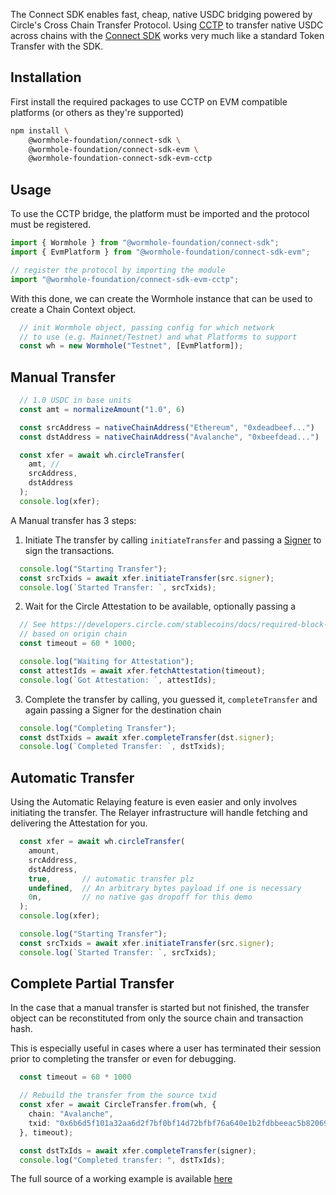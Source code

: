 The Connect SDK enables fast, cheap, native USDC bridging powered by Circle's Cross Chain Transfer Protocol. Using [CCTP](./README.md) to transfer native USDC across chains with the [Connect SDK](../../../reference/sdk-docs/connect-sdk.md) works very much like a standard Token Transfer with the SDK.

## Installation 

First install the required packages to use CCTP on EVM compatible platforms (or others as they're supported) 

```sh
npm install \
    @wormhole-foundation/connect-sdk \
    @wormhole-foundation/connect-sdk-evm \
    @wormhole-foundation-connect-sdk-evm-cctp
```


## Usage

To use the CCTP bridge, the platform must be imported and the protocol must be registered.

```ts
import { Wormhole } from "@wormhole-foundation/connect-sdk";
import { EvmPlatform } from "@wormhole-foundation/connect-sdk-evm";

// register the protocol by importing the module
import "@wormhole-foundation/connect-sdk-evm-cctp";
```

With this done, we can create the Wormhole instance that can be used to create a Chain Context object.

```ts
  // init Wormhole object, passing config for which network
  // to use (e.g. Mainnet/Testnet) and what Platforms to support
  const wh = new Wormhole("Testnet", [EvmPlatform]);
```

## Manual Transfer

```ts
  // 1.0 USDC in base units 
  const amt = normalizeAmount("1.0", 6)

  const srcAddress = nativeChainAddress("Ethereum", "0xdeadbeef...") 
  const dstAddress = nativeChainAddress("Avalanche", "0xbeefdead...") 

  const xfer = await wh.circleTransfer(
    amt, // 
    srcAddress,
    dstAddress
  );
  console.log(xfer);
```

A Manual transfer has 3 steps:

1) Initiate The transfer by calling `initiateTransfer` and passing a [Signer](../../../reference/sdk-docs/connect-sdk.md#signers) to sign the transactions. 

```ts
  console.log("Starting Transfer");
  const srcTxids = await xfer.initiateTransfer(src.signer);
  console.log(`Started Transfer: `, srcTxids);
```

2) Wait for the Circle Attestation to be available, optionally passing a 

```ts
  // See https://developers.circle.com/stablecoins/docs/required-block-confirmations for reasonable timeout settings
  // based on origin chain
  const timeout = 60 * 1000;

  console.log("Waiting for Attestation");
  const attestIds = await xfer.fetchAttestation(timeout);
  console.log(`Got Attestation: `, attestIds);
```

3) Complete the transfer by calling, you guessed it, `completeTransfer` and again passing a Signer for the destination chain

```ts
  console.log("Completing Transfer");
  const dstTxids = await xfer.completeTransfer(dst.signer);
  console.log(`Completed Transfer: `, dstTxids);
```

## Automatic Transfer

Using the Automatic Relaying feature is even easier and only involves initiating the transfer. The Relayer infrastructure will handle fetching and delivering the Attestation for you.

```ts
  const xfer = await wh.circleTransfer(
    amount,  
    srcAddress, 
    dstAddress,
    true,       // automatic transfer plz
    undefined,  // An arbitrary bytes payload if one is necessary
    0n,         // no native gas dropoff for this demo
  );
  console.log(xfer);

  console.log("Starting Transfer");
  const srcTxids = await xfer.initiateTransfer(src.signer);
  console.log(`Started Transfer: `, srcTxids);

```

## Complete Partial Transfer

In the case that a manual transfer is started but not finished, the transfer object can be reconstituted from only the source chain and transaction hash. 

This is especially useful in cases where a user has terminated their session prior to completing the transfer or even for debugging.

```ts
  const timeout = 60 * 1000

  // Rebuild the transfer from the source txid
  const xfer = await CircleTransfer.from(wh, {
    chain: "Avalanche",
    txid: "0x6b6d5f101a32aa6d2f7bf0bf14d72bfbf76a640e1b2fdbbeeac5b82069cda4dd",
  }, timeout);

  const dstTxIds = await xfer.completeTransfer(signer);
  console.log("Completed transfer: ", dstTxIds);
```

The full source of a working example is available [here](https://github.com/wormhole-foundation/connect-sdk/blob/develop/examples/src/cctp.ts)
